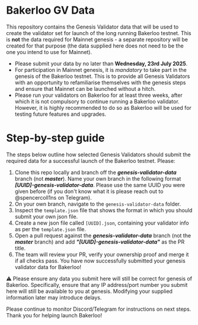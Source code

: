 # Bakerloo GV Data
This repository contains the Genesis Validator data that will be used to create the validator set for launch of the long running Bakerloo testnet. This is **not** the data required for Mainnet genesis - a separate repository will be created for that purpose (the data supplied here does not need to be the one you intend to use for Mainnet).

- Please submit your data by no later than **Wednesday, 23rd July 2025**.
- For participation in Mainnet genesis, it is *mandatory* to take part in the genesis of the Bakerloo testnet. This is to provide all Genesis Validators with an opportunity to refamiliarise themselves with the genesis steps and ensure that Mainnet can be launched without a hitch.
- Please run your validators on Bakerloo for at least three weeks, after which it is not compulsory to continue running a Bakerloo validator. However, it is highly recommended to do so as Bakerloo will be used for testing future features and upgrades.

# Step-by-step guide
The steps below outline how selected Genesis Validators should submit the required data for a successful launch of the Bakerloo testnet. Please:

1. Clone this repo locally and branch off the ***genesis-validator-data*** branch (not ***master***). Name your own branch in the following format ***[UUID]-genesis-validator-data***. Please use the same UUID you were given before (if you don't know what it is please reach out to @spencercoll1ns on Telegram).
2. On your own branch, navigate to the `genesis-validator-data` folder.
3. Inspect the `template.json` file that shows the format in which you should submit your own json file.
4. Create a new json file called `[UUID].json`, containing your validator info as per the `template.json` file.
5. Open a pull request against the ***genesis-validator-data*** branch (not the ***master*** branch) and add ***"[UUID]-genesis-validator-data"*** as the PR title.
6. The team will review your PR, verify your ownership proof and merge it if all checks pass. You have now successfully submitted your genesis validator data for Bakerloo!

⚠️ Please ensure any data you submit here will still be correct for genesis of Bakerloo. Specifically, ensure that any IP address/port number you submit here will still be available to you at genesis. Modifying your supplied information later may introduce delays.

Please continue to monitor Discord/Telegram for instructions on next steps. Thank you for helping launch Bakerloo!
